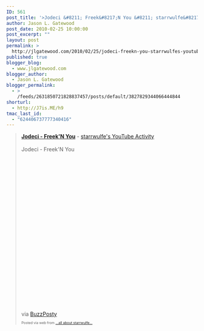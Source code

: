 ```yaml
---
ID: 561
post_title: '>Jodeci &#8211; Freek&#8217;N You &#8211; starrwulfe&#8217;s YouTube Activity &#8211; I commented on a YouTube video: If anyone rem'
author: Jason L. Gatewood
post_date: 2010-02-25 10:00:00
post_excerpt: ""
layout: post
permalink: >
  http://jlgatewood.com/2010/02/25/jodeci-freekn-you-starrwulfes-youtube-activity-i-commented-on-a-youtube-video-if-anyone-rem/
published: true
blogger_blog:
  - www.jlgatewood.com
blogger_author:
  - Jason L. Gatewood
blogger_permalink:
  - >
    /feeds/2631850721828837457/posts/default/3827829344066444844
shorturl:
  - http://J7is.ME/h9
tmac_last_id:
  - "624406737777340416"
---
```

><div><div><a href="http://www.youtube.com/watch?v=oYwL-FzFDKQ&feature=autoshare"><b>Jodeci - Freek&#39;N You</b></a> - <a href="http://www.youtube.com/user/starrwulfe">starrwulfe&#39;s YouTube Activity</a></div><br />Jodeci - Freek'N You<br /><object height="417" width="500"><param name="movie" value="http://www.youtube.com/v/oYwL-FzFDKQ&hl=en&fs=1" /><param name="wmode" value="window" /><param name="allowFullScreen" value="true" /><param name="allowscriptaccess" value="always" /><embed src="http://www.youtube.com/v/oYwL-FzFDKQ&hl=en&fs=1" allowfullscreen="true" type="application/x-shockwave-flash" allowscriptaccess="always" wmode="window" height="417" width="500"></embed></object><div>via <a href="http://buzzposty.com">BuzzPosty</a></div><p style="font-size: 9px;">  Posted via web from <a href="http://starrwulfe.info/jodeci-freekn-you-starrwulfes-youtube-activit">...all about starrwulfe...</a>  </p></div>